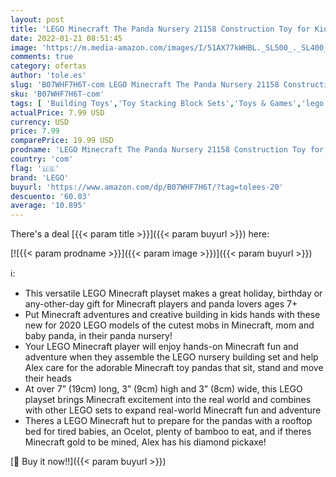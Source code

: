 ```yaml
---
layout: post
title: 'LEGO Minecraft The Panda Nursery 21158 Construction Toy for Kids  Great Gift for Fans of Minecraft and Pandas  204 Pieces '
date: 2022-01-21 08:51:45
image: 'https://m.media-amazon.com/images/I/51AX77kWHBL._SL500_._SL400_.jpg'
comments: true
category: ofertas
author: 'tole.es'
slug: 'B07WHF7H6T-com LEGO Minecraft The Panda Nursery 21158 Construction Toy...'
sku: 'B07WHF7H6T-com'
tags: [ 'Building Toys','Toy Stacking Block Sets','Toys & Games','lego', ]
actualPrice: 7.99 USD
currency: USD
price: 7.99
comparePrice: 19.99 USD
prodname: 'LEGO Minecraft The Panda Nursery 21158 Construction Toy for Kids  Great Gift for Fans of Minecraft and Pandas  204 Pieces '
country: 'com'
flag: '🇺🇸'
brand: 'LEGO'
buyurl: 'https://www.amazon.com/dp/B07WHF7H6T/?tag=tolees-20'
descuento: '60.03'
average: '10.895'
---
```


There's a deal [{{< param title >}}]({{< param buyurl >}})  here:

[![{{< param prodname >}}]({{< param image >}})]({{< param buyurl >}})

ℹ️:

- This versatile LEGO Minecraft playset makes a great holiday, birthday or any-other-day gift for Minecraft players and panda lovers ages 7+
- Put Minecraft adventures and creative building in kids hands with these new for 2020 LEGO models of the cutest mobs in Minecraft, mom and baby panda, in their panda nursery!
- Your LEGO Minecraft player will enjoy hands-on Minecraft fun and adventure when they assemble the LEGO nursery building set and help Alex care for the adorable Minecraft toy pandas that sit, stand and move their heads
- At over 7” (19cm) long, 3” (9cm) high and 3” (8cm) wide, this LEGO playset brings Minecraft excitement into the real world and combines with other LEGO sets to expand real-world Minecraft fun and adventure
- Theres a LEGO Minecraft hut to prepare for the pandas with a rooftop bed for tired babies, an Ocelot, plenty of bamboo to eat, and if theres Minecraft gold to be mined, Alex has his diamond pickaxe!

[🛒 Buy it now!!]({{< param buyurl >}})
